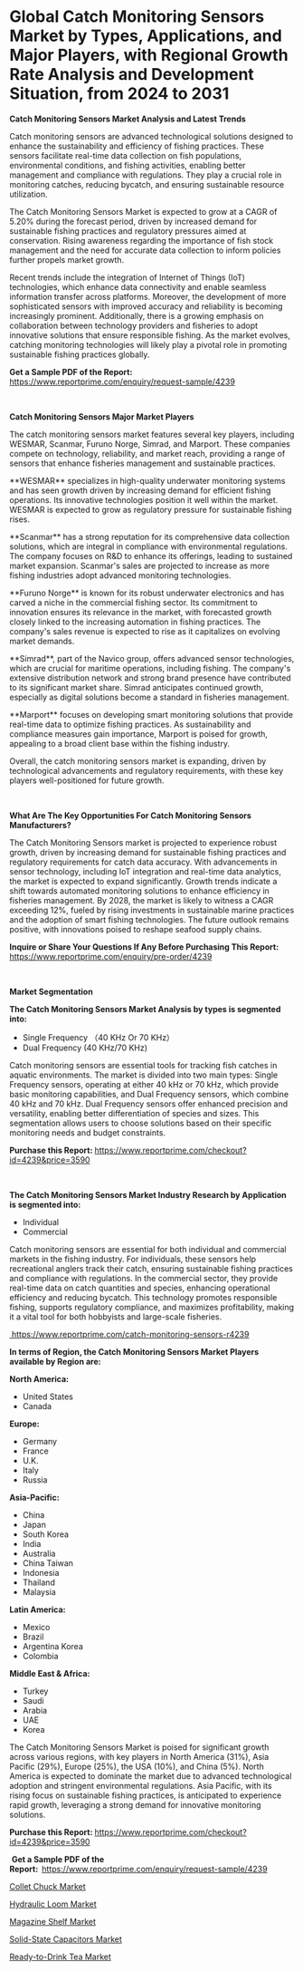 <p><h1>Global Catch Monitoring Sensors Market by Types, Applications, and Major Players, with Regional Growth Rate Analysis and Development Situation, from 2024 to 2031</h1></p><p><strong>Catch Monitoring Sensors Market Analysis and Latest Trends</strong></p>
<p><p>Catch monitoring sensors are advanced technological solutions designed to enhance the sustainability and efficiency of fishing practices. These sensors facilitate real-time data collection on fish populations, environmental conditions, and fishing activities, enabling better management and compliance with regulations. They play a crucial role in monitoring catches, reducing bycatch, and ensuring sustainable resource utilization.</p><p>The Catch Monitoring Sensors Market is expected to grow at a CAGR of 5.20% during the forecast period, driven by increased demand for sustainable fishing practices and regulatory pressures aimed at conservation. Rising awareness regarding the importance of fish stock management and the need for accurate data collection to inform policies further propels market growth. </p><p>Recent trends include the integration of Internet of Things (IoT) technologies, which enhance data connectivity and enable seamless information transfer across platforms. Moreover, the development of more sophisticated sensors with improved accuracy and reliability is becoming increasingly prominent. Additionally, there is a growing emphasis on collaboration between technology providers and fisheries to adopt innovative solutions that ensure responsible fishing. As the market evolves, catching monitoring technologies will likely play a pivotal role in promoting sustainable fishing practices globally.</p></p>
<p><strong>Get a Sample PDF of the Report:&nbsp;</strong> <a href="https://www.reportprime.com/enquiry/request-sample/4239">https://www.reportprime.com/enquiry/request-sample/4239</a></p>
<p>&nbsp;</p>
<p><strong>Catch Monitoring Sensors Major Market Players</strong></p>
<p><p>The catch monitoring sensors market features several key players, including WESMAR, Scanmar, Furuno Norge, Simrad, and Marport. These companies compete on technology, reliability, and market reach, providing a range of sensors that enhance fisheries management and sustainable practices.</p><p>**WESMAR** specializes in high-quality underwater monitoring systems and has seen growth driven by increasing demand for efficient fishing operations. Its innovative technologies position it well within the market. WESMAR is expected to grow as regulatory pressure for sustainable fishing rises.</p><p>**Scanmar** has a strong reputation for its comprehensive data collection solutions, which are integral in compliance with environmental regulations. The company focuses on R&D to enhance its offerings, leading to sustained market expansion. Scanmar's sales are projected to increase as more fishing industries adopt advanced monitoring technologies.</p><p>**Furuno Norge** is known for its robust underwater electronics and has carved a niche in the commercial fishing sector. Its commitment to innovation ensures its relevance in the market, with forecasted growth closely linked to the increasing automation in fishing practices. The company's sales revenue is expected to rise as it capitalizes on evolving market demands.</p><p>**Simrad**, part of the Navico group, offers advanced sensor technologies, which are crucial for maritime operations, including fishing. The company's extensive distribution network and strong brand presence have contributed to its significant market share. Simrad anticipates continued growth, especially as digital solutions become a standard in fisheries management.</p><p>**Marport** focuses on developing smart monitoring solutions that provide real-time data to optimize fishing practices. As sustainability and compliance measures gain importance, Marport is poised for growth, appealing to a broad client base within the fishing industry.</p><p>Overall, the catch monitoring sensors market is expanding, driven by technological advancements and regulatory requirements, with these key players well-positioned for future growth.</p></p>
<p>&nbsp;</p>
<p><strong>What Are The Key Opportunities For Catch Monitoring Sensors Manufacturers?</strong></p>
<p><p>The Catch Monitoring Sensors market is projected to experience robust growth, driven by increasing demand for sustainable fishing practices and regulatory requirements for catch data accuracy. With advancements in sensor technology, including IoT integration and real-time data analytics, the market is expected to expand significantly. Growth trends indicate a shift towards automated monitoring solutions to enhance efficiency in fisheries management. By 2028, the market is likely to witness a CAGR exceeding 12%, fueled by rising investments in sustainable marine practices and the adoption of smart fishing technologies. The future outlook remains positive, with innovations poised to reshape seafood supply chains.</p></p>
<p><strong>Inquire or Share Your Questions If Any Before Purchasing This Report:</strong> <a href="https://www.reportprime.com/enquiry/pre-order/4239">https://www.reportprime.com/enquiry/pre-order/4239</a></p>
<p>&nbsp;</p>
<p><strong>Market Segmentation</strong></p>
<p><strong>The Catch Monitoring Sensors Market Analysis by types is segmented into:</strong></p>
<p><ul><li>Single Frequency （40 KHz Or 70 KHz）</li><li>Dual Frequency (40 KHz/70 KHz)</li></ul></p>
<p><p>Catch monitoring sensors are essential tools for tracking fish catches in aquatic environments. The market is divided into two main types: Single Frequency sensors, operating at either 40 kHz or 70 kHz, which provide basic monitoring capabilities, and Dual Frequency sensors, which combine 40 kHz and 70 kHz. Dual Frequency sensors offer enhanced precision and versatility, enabling better differentiation of species and sizes. This segmentation allows users to choose solutions based on their specific monitoring needs and budget constraints.</p></p>
<p><strong>Purchase this Report:&nbsp;</strong><a href="https://www.reportprime.com/checkout?id=4239&price=3590">https://www.reportprime.com/checkout?id=4239&price=3590</a></p>
<p>&nbsp;</p>
<p><strong>The Catch Monitoring Sensors Market Industry Research by Application is segmented into:</strong></p>
<p><ul><li>Individual</li><li>Commercial</li></ul></p>
<p><p>Catch monitoring sensors are essential for both individual and commercial markets in the fishing industry. For individuals, these sensors help recreational anglers track their catch, ensuring sustainable fishing practices and compliance with regulations. In the commercial sector, they provide real-time data on catch quantities and species, enhancing operational efficiency and reducing bycatch. This technology promotes responsible fishing, supports regulatory compliance, and maximizes profitability, making it a vital tool for both hobbyists and large-scale fisheries.</p></p>
<p><a href="https://www.reportprime.com/catch-monitoring-sensors-r4239">&nbsp;https://www.reportprime.com/catch-monitoring-sensors-r4239</a></p>
<p><strong>In terms of Region, the Catch Monitoring Sensors Market Players available by Region are:</strong></p>
<p>
    <p> <strong> North America: </strong>
        <ul>
            <li>United States</li>
            <li>Canada</li>
        </ul>
        </p> 
    <p> <strong> Europe: </strong>
        <ul>
            <li>Germany</li>
            <li>France</li>
            <li>U.K.</li>
            <li>Italy</li>
            <li>Russia</li>
        </ul>
        </p> 
    <p> <strong> Asia-Pacific: </strong>
        <ul>
            <li>China</li>
            <li>Japan</li>
            <li>South Korea</li>
            <li>India</li>
            <li>Australia</li>
            <li>China Taiwan</li>
            <li>Indonesia</li>
            <li>Thailand</li>
            <li>Malaysia</li>
        </ul>
        </p> 
    <p> <strong> Latin America: </strong>
        <ul>
            <li>Mexico</li>
            <li>Brazil</li>
            <li>Argentina Korea</li>
            <li>Colombia</li>
        </ul>
        </p> 
    <p> <strong> Middle East & Africa: </strong>
        <ul>
            <li>Turkey</li>
            <li>Saudi</li>
            <li>Arabia</li>
            <li>UAE</li>
            <li>Korea</li>
        </ul>
    </p>
    </p>
<p><p>The Catch Monitoring Sensors Market is poised for significant growth across various regions, with key players in North America (31%), Asia Pacific (29%), Europe (25%), the USA (10%), and China (5%). North America is expected to dominate the market due to advanced technological adoption and stringent environmental regulations. Asia Pacific, with its rising focus on sustainable fishing practices, is anticipated to experience rapid growth, leveraging a strong demand for innovative monitoring solutions.</p></p>
<p><strong>Purchase this Report: </strong><a href="https://www.reportprime.com/checkout?id=4239&price=3590">https://www.reportprime.com/checkout?id=4239&price=3590</a></p>
<p>&nbsp;<strong>Get a Sample PDF of the Report:&nbsp;&nbsp;</strong><a href="https://www.reportprime.com/enquiry/request-sample/4239">https://www.reportprime.com/enquiry/request-sample/4239</a></p>
<p><strong></strong></p>
<p><p><a href="https://www.linkedin.com/pulse/insights-collet-chuck-market-players-size-geographical-j3hqc?trackingId=oisoksEaRiyAUvH0bCEIeg%3D%3D">Collet Chuck Market</a></p><p><a href="https://www.linkedin.com/pulse/unlocking-growth-potential-market-strategic-analysis-tetdc?trackingId=21Ocn%2FPVQoKv07ohcUZkOA%3D%3D">Hydraulic Loom Market</a></p><p><a href="https://www.linkedin.com/pulse/magazine-shelf-market-global-regional-analysis-focus-end-user-uekyc?trackingId=145A4%2FdIQPq6fxHVaB%2BZiQ%3D%3D">Magazine Shelf Market</a></p><p><a href="https://issuu.com/reportprime-2/docs/solid-state-capacitors-market-size-_6747e09fbd53ea">Solid-State Capacitors Market</a></p><p><a href="https://issuu.com/reportprime-2/docs/ready-to-drink-tea-market-size-2030_bb43a5b07f8d3f">Ready-to-Drink Tea Market</a></p></p>